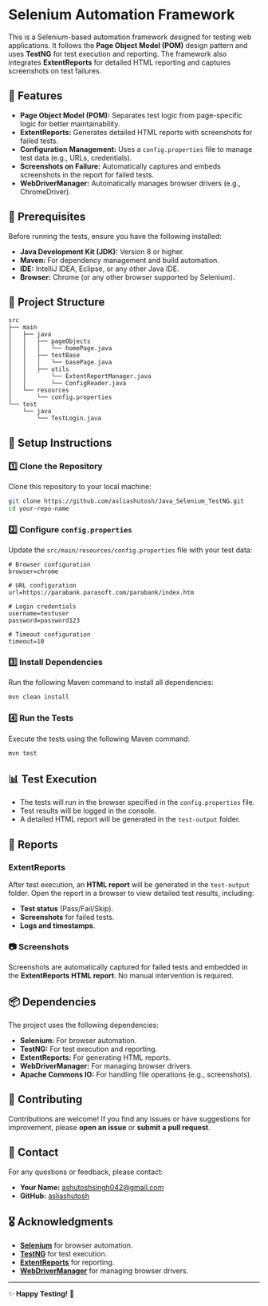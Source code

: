 # Selenium Automation Framework

This is a Selenium-based automation framework designed for testing web applications. It follows the **Page Object Model (POM)** design pattern and uses **TestNG** for test execution and reporting. The framework also integrates **ExtentReports** for detailed HTML reporting and captures screenshots on test failures.

## 🚀 Features
- **Page Object Model (POM):** Separates test logic from page-specific logic for better maintainability.
- **ExtentReports:** Generates detailed HTML reports with screenshots for failed tests.
- **Configuration Management:** Uses a `config.properties` file to manage test data (e.g., URLs, credentials).
- **Screenshots on Failure:** Automatically captures and embeds screenshots in the report for failed tests.
- **WebDriverManager:** Automatically manages browser drivers (e.g., ChromeDriver).

## 📌 Prerequisites
Before running the tests, ensure you have the following installed:
- **Java Development Kit (JDK):** Version 8 or higher.
- **Maven:** For dependency management and build automation.
- **IDE:** IntelliJ IDEA, Eclipse, or any other Java IDE.
- **Browser:** Chrome (or any other browser supported by Selenium).

## 📁 Project Structure
```
src
├── main
│   ├── java
│   │   ├── pageObjects
│   │   │   └── homePage.java
│   │   ├── testBase
│   │   │   └── basePage.java
│   │   ├── utils
│   │       └── ExtentReportManager.java
│   │       └── ConfigReader.java
│   └── resources
│       └── config.properties
└── test
    └── java
        └── TestLogin.java
```

## 🔧 Setup Instructions
### 1️⃣ Clone the Repository
Clone this repository to your local machine:
```bash
git clone https://github.com/asliashutosh/Java_Selenium_TestNG.git
cd your-repo-name
```

### 2️⃣ Configure `config.properties`
Update the `src/main/resources/config.properties` file with your test data:
```properties
# Browser configuration
browser=chrome

# URL configuration
url=https://parabank.parasoft.com/parabank/index.htm

# Login credentials
username=testuser
password=password123

# Timeout configuration
timeout=10
```

### 3️⃣ Install Dependencies
Run the following Maven command to install all dependencies:
```bash
mvn clean install
```

### 4️⃣ Run the Tests
Execute the tests using the following Maven command:
```bash
mvn test
```

## 📊 Test Execution
- The tests will run in the browser specified in the `config.properties` file.
- Test results will be logged in the console.
- A detailed HTML report will be generated in the `test-output` folder.

## 📑 Reports
### **ExtentReports**
After test execution, an **HTML report** will be generated in the `test-output` folder. Open the report in a browser to view detailed test results, including:
- **Test status** (Pass/Fail/Skip).
- **Screenshots** for failed tests.
- **Logs and timestamps**.

### 📷 Screenshots
Screenshots are automatically captured for failed tests and embedded in the **ExtentReports HTML report**. No manual intervention is required.

## 📦 Dependencies
The project uses the following dependencies:
- **Selenium:** For browser automation.
- **TestNG:** For test execution and reporting.
- **ExtentReports:** For generating HTML reports.
- **WebDriverManager:** For managing browser drivers.
- **Apache Commons IO:** For handling file operations (e.g., screenshots).

## 🤝 Contributing
Contributions are welcome! If you find any issues or have suggestions for improvement, please **open an issue** or **submit a pull request**.


## 📩 Contact
For any questions or feedback, please contact:
- **Your Name:** [ashutoshsingh042@gmail.com](mailto:ashutoshsingh042@gmail.com)
- **GitHub:** [asliashutosh](https://github.com/asliashutosh)

## 🎖️ Acknowledgments
- **[Selenium](https://www.selenium.dev/)** for browser automation.
- **[TestNG](https://testng.org/)** for test execution.
- **[ExtentReports](https://www.extentreports.com/)** for reporting.
- **[WebDriverManager](https://github.com/bonigarcia/webdrivermanager)** for managing browser drivers.

---

✨ **Happy Testing!** 🚀

